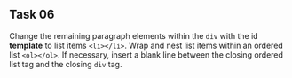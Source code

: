## Task 06
Change the remaining paragraph elements within the `div` with the id **template** to list items `<li></li>`. Wrap and nest list items within an ordered list `<ol></ol>`. If necessary, insert a blank line between the closing ordered list tag and the closing `div` tag. 